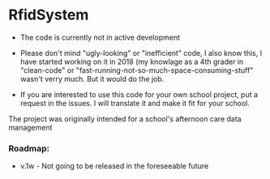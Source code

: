 # RfidSystem

 - The code is currently not in active development

 - Please don't mind "ugly-looking" or "inefficient" code, I also know this, I have started working on it in 2018 (my knowlage as a 4th grader in "clean-code" or "fast-running-not-so-much-space-consuming-stuff" wasn't verry much. But it would do the job.

 - If you are interested to use this code for your own school project, put a request in the issues. I will translate it and make it fit for your school.

 
The project was originally intended for a school's afternoon care data management

### Roadmap:
- v.1w - Not going to be released in the foreseeable future
